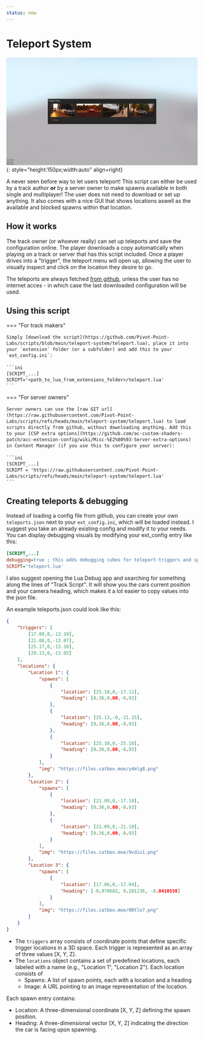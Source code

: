 ```yaml
---
status: new
---
```



# Teleport System

![Teleport Menu](../assets/tpmenu.png){: style="height:150px;width:auto" align=right}

A never seen before way to let users teleport! This script can either be used by a track author **or** by a server owner to make spawns available in both single and multiplayer! The user does not need to download or set up anything. It also comes with a nice GUI that shows locations aswell as the available and blocked spawns within that location.


## How it works

The track owner (or whoever really) can set up teleports and save the configuration online. The player downloads a copy automatically when playing on a track or server that has this script included. Once a player drives into a "trigger", the teleport menu will open up, allowing the user to visually inspect and click on the location they desire to go.

The teleports are always fetched [from github](https://github.com/Pivot-Point-Labs/script-configs/tree/main), unless the user has no internet acces - in which case the last downloaded configuration will be used.


## Using this script

=== "For track makers"

    Simply [download the script](https://github.com/Pivot-Point-Labs/scripts/blob/main/teleport-system/teleport.lua), place it into your `extension` folder (or a subfolder) and add this to your `ext_config.ini`:

    ```ini
    [SCRIPT_...]
    SCRIPT='<path_to_lua_from_extensions_folder>/teleport.lua'
    ```

=== "For server owners"

    Server owners can use the [raw GIT url](https://raw.githubusercontent.com/Pivot-Point-Labs/scripts/refs/heads/main/teleport-system/teleport.lua) to load scripts directly from github, without downloading anything. Add this to your [CSP extra options](https://github.com/ac-custom-shaders-patch/acc-extension-config/wiki/Misc-%E2%80%93-Server-extra-options) in Content Manager (if you use this to configure your server):

    ```ini
    [SCRIPT_...]
    SCRIPT = 'https://raw.githubusercontent.com/Pivot-Point-Labs/scripts/refs/heads/main/teleport-system/teleport.lua'
    ```

## Creating teleports & debugging

Instead of loading a config file from github, you can create your own `teleports.json` next to your `ext_config.ini`, which will be loaded instead. I suggest you take an already existing config and modify it to your needs. You can display debugging visuals by modifying your ext_config entry like this:

```ini
[SCRIPT_...]
debugging=true ; this adds debugging cubes for teleport-triggers and spawns
SCRIPT='teleport.lua'
```

I also suggest opening the Lua Debug app and searching for something along the lines of "Track Script". It will show you the cars current position and your camera heading, which makes it a lot easier to copy values into the json file.


An example teleports.json could look like this:
```json title="teleports.json"
{
    "triggers": [
        [17.09,0,-13.10],
        [21.06,0,-13.07],
        [25.17,0,-13.10],
        [29.13,0,-13.05]
    ],
    "locations": {
        "Location 1": {
            "spawns": [
                {
                    "location": [25.18,0,-17.11],
                    "heading": [0.36,0.00,-0.93]
                },
                {
                    "location": [25.13,-0,-21.15],
                    "heading": [0.36,0.00,-0.93]
                },
                {
                    "location": [25.10,0,-25.18],
                    "heading": [0.36,0.00,-0.93]
                }
            ],
            "img": "https://files.catbox.moe/y4mlg8.png"
        },
        "Location 2": {
            "spawns": [
                {
                    "location": [21.09,0,-17.10],
                    "heading": [0.36,0.00,-0.93]
                },
                {
                    "location": [21.09,0,-21.10],
                    "heading": [0.36,0.00,-0.93]
                }
            ],
            "img": "https://files.catbox.moe/9vdiu1.png"
        },
        "Location 3": {
            "spawns": [
                {
                    "location": [17.06,0,-17.04],
                    "heading": [-0.978682, 0.201236, -0.0410538]
                }
            ],
            "img": "https://files.catbox.moe/00tlo7.png"
        }
    }
}
```

- The `triggers` array consists of coordinate points that define specific trigger locations in a 3D space. Each trigger is represented as an array of three values [X, Y, Z].
- The `locations` object contains a set of predefined locations, each labeled with a name (e.g., "Location 1", "Location 2"). Each location consists of
    - Spawns:  A list of spawn points, each with a location and a heading
    - Image: A URL pointing to an image representation of the location.


Each spawn entry contains:

- Location: A three-dimensional coordinate [X, Y, Z] defining the spawn position.
- Heading: A three-dimensional vector [X, Y, Z] indicating the direction the car is facing upon spawning.